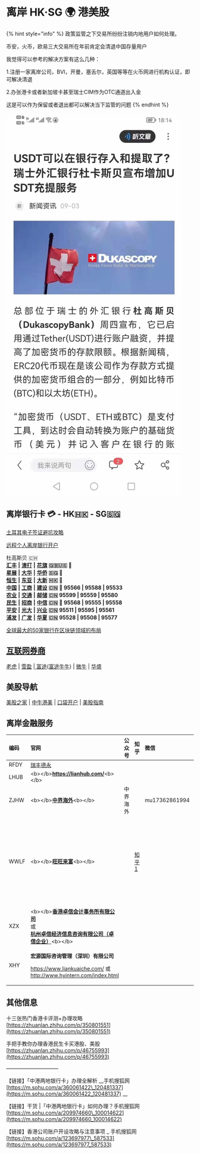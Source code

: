 # 离岸 HK·SG 🌍 港美股

{% hint style="info" %}
政策监管之下交易所纷纷注销内地用户如何处理。 

币安，火币，欧易三大交易所在年前肯定会清退中国存量用户 

我觉得可以参考的解决方案有这么几种： 

1.注册一家离岸公司，BVI，开曼，塞舌尔，英国等等在火币网进行机构认证，即可解决清退 

2.办张港卡或者新加坡卡甚至瑞士CIM作为OTC通道出入金 

这是可以作为保留或者退出都可以解决当下监管的问题
{% endhint %}

![](../.gitbook/assets/image%20%2853%29.png)

## 离岸银行卡  💳 - HK🇭🇰 - SG🇸🇬

[土耳其电子签证避坑攻略](https://zhuanlan.zhihu.com/p/145685753)

[远程个人离岸银行开户](https://wangwanglaifu.com/individual-remote-offshore-bank-account-opening/)

杜高斯贝 🇨🇭  
[**汇丰**](https://www.hsbc.com.cn/) **\|** [**渣打**](https://www.sc.com/cn/) **\|** [**花旗**](https://www.citi.com/) **🇬🇧🇺🇸 🚩**  
[**星展**](https://www.dbs.com.sg/) **\|** [**大华**](https://www.uob.com.sg/chi/) **\|** [**华侨**](https://www.ocbc.com/) **🇸🇬 🚩**  
[**恒生**](https://www.hangseng.com.cn/) **\|** [**东亚**](https://www.hkbea.com.cn/PersonalBusiness/) **\|** [**大新**](https://www.dahsing.com/) **🇭🇰 🚩**  
[**中国**](https://www.boc.cn/) **\|** [**工商**](http://www.icbc.com.cn/icbc/) **\|** [**建设**](http://www.ccb.com/cn) **🇨🇳 🚩 95566 \| 95588 \| 95533**  
[**农业**](http://www.abchina.com/cn/) **\|** [**交通**](http://www.bankcomm.com/) **\|** [**邮储**](https://www.psbc.com/cn) **🇨🇳      95599 \| 95559 \| 95580**  
[**民生**](https://www.cmbc.com.cn/) **\|** [**招商**](https://www.cmbchina.com/) **\|** [**中信**](http://www.citicbank.com/) **🇨🇳 🚩 95568 \| 95555 \| 95558**  
[**平安**](https://bank.pingan.com/) **\|** [**光大**](https://www.cebbank.com/) **\|** [**兴业**](https://www.cib.com.cn/) **🇨🇳      95511 \| 95595 \| 95561**  
[**浦发**](https://www.spdb.com.cn/) **\|** [**广发**](http://www.cgbchina.com.cn/) **\|** [**华夏**](https://www.hxb.com.cn/) **🇨🇳      95528 \| 95508 \| 95577**

[全球最大的50家银行在区块链领域的布局](https://cloud.tencent.com/developer/article/1356837)

## [互联网券商](https://zhuanlan.zhihu.com/p/349480662)

[老虎](https://www.itiger.com/) \| [雪盈](https://www.snowballsecurities.com/) \|[ 富途](https://www.futuhk.com/)\([富途牛牛](https://www.futunn.com/)\) \| [微牛](https://www.webull.com/) \| [华盛](https://www.vbkr.com/)

## 美股导航

[美股之家](https://www.mg21.com/) \| [中牛港美](https://www.zngm.com/) \| [口袋开户](https://www.kdkh.com/) \| [美股指南](https://investguider.com/)

## 离岸金融服务

<table>
  <thead>
    <tr>
      <th style="text-align:left">&#x7F16;&#x7801;</th>
      <th style="text-align:left"><b>&#x5B98;&#x7F51;</b>
      </th>
      <th style="text-align:left">&#x516C;&#x4F17;&#x53F7;</th>
      <th style="text-align:left">&#x77E5;&#x4E4E;</th>
      <th style="text-align:left">&#x5FAE;&#x4FE1;</th>
      <th style="text-align:left">&#x4E3B;&#x9875;1</th>
      <th style="text-align:left">&#x4E3B;&#x9875;2</th>
    </tr>
  </thead>
  <tbody>
    <tr>
      <td style="text-align:left">RFDY</td>
      <td style="text-align:left"><a href="https://www.rfdy.hk/">&#x745E;&#x4E30;&#x5FB7;&#x6C38;</a>
      </td>
      <td style="text-align:left"></td>
      <td style="text-align:left"></td>
      <td style="text-align:left"></td>
      <td style="text-align:left"></td>
      <td style="text-align:left"></td>
    </tr>
    <tr>
      <td style="text-align:left">LHUB</td>
      <td style="text-align:left">&lt;b&gt;&lt;/b&gt;<a href="https://lianhub.com/"><b>https://lianhub.com/</b></a>&lt;b&gt;&lt;/b&gt;</td>
      <td
      style="text-align:left"></td>
        <td style="text-align:left"></td>
        <td style="text-align:left"></td>
        <td style="text-align:left"></td>
        <td style="text-align:left"></td>
    </tr>
    <tr>
      <td style="text-align:left">ZJHW</td>
      <td style="text-align:left">&lt;b&gt;&lt;/b&gt;<a href="https://www.zjhw2020.com/"><b>&#x4E2D;&#x754C;&#x6D77;&#x5916;</b></a>&lt;b&gt;&lt;/b&gt;</td>
      <td
      style="text-align:left">&#x4E2D;&#x754C;&#x6D77;&#x5916;</td>
        <td style="text-align:left"></td>
        <td style="text-align:left">mu17362861994</td>
        <td style="text-align:left"></td>
        <td style="text-align:left"></td>
    </tr>
    <tr>
      <td style="text-align:left">WWLF</td>
      <td style="text-align:left">&lt;b&gt;&lt;/b&gt;<a href="https://wangwanglaifu.com/"><b>&#x65FA;&#x65FA;&#x6765;&#x5BCC;</b></a>&lt;b&gt;&lt;/b&gt;</td>
      <td
      style="text-align:left"></td>
        <td style="text-align:left"><a href="https://www.zhihu.com/people/wangwanglaifu">&#x77E5;&#x4E4E;1</a>
        </td>
        <td style="text-align:left"></td>
        <td style="text-align:left"><a href="https://wangwanglaifu.com/individual-offshore-services/">&#x4E2A;&#x4EBA;&#x79BB;&#x5CB8;&#x4E1A;&#x52A1; - &#x65FA;&#x65FA;&#x6765;&#x5BCC;</a>
        </td>
        <td style="text-align:left"><a href="https://wangwanglaifu.com/products-and-services/">&#x5176;&#x4ED6;&#x4EA7;&#x54C1;&#x4E0E;&#x670D;&#x52A1; - &#x65FA;&#x65FA;&#x6765;&#x5BCC;</a>
        </td>
    </tr>
    <tr>
      <td style="text-align:left">XZX</td>
      <td style="text-align:left">&lt;b&gt;&lt;/b&gt;<a href="http://www.zhuoxin.hk/"><b>&#x9999;&#x6E2F;&#x5353;&#x4FE1;&#x4F1A;&#x8BA1;&#x4E8B;&#x52A1;&#x6240;&#x6709;&#x9650;&#x516C;&#x53F8;</b> </a>
        <br
        />&#x6216;
        <br /><a href="http://www.zhuoxin.net/"><b>&#x676D;&#x5DDE;&#x5353;&#x4FE1;&#x7ECF;&#x6D4E;&#x4FE1;&#x606F;&#x54A8;&#x8BE2;&#x6709;&#x9650;&#x516C;&#x53F8;&#xFF08;&#x5353;&#x4FE1;&#x4F01;&#x4E1A;&#xFF09;</b></a>&lt;b&gt;&lt;/b&gt;</td>
      <td
      style="text-align:left"></td>
        <td style="text-align:left"></td>
        <td style="text-align:left"></td>
        <td style="text-align:left"></td>
        <td style="text-align:left"></td>
    </tr>
    <tr>
      <td style="text-align:left">XHY</td>
      <td style="text-align:left">
        <p><b>&#x5B8F;&#x6E90;&#x56FD;&#x9645;&#x54A8;&#x8BE2;&#x7BA1;&#x7406;&#xFF08;&#x6DF1;&#x5733;&#xFF09;&#x6709;&#x9650;&#x516C;&#x53F8;</b>
        </p>
        <p><a href="https://www.liankuaiche.com/">https://www.liankuaiche.com/</a> &#x6216;
          <a
          href="http://www.hyintern.com/index.html">http://www.hyintern.com/index.html</a>
        </p>
      </td>
      <td style="text-align:left"></td>
      <td style="text-align:left"></td>
      <td style="text-align:left"></td>
      <td style="text-align:left"></td>
      <td style="text-align:left"></td>
    </tr>
  </tbody>
</table>

## 其他信息

十三张热门香港卡评测+办理攻略  
[https://zhuanlan.zhihu.com/p/350801551](https://zhuanlan.zhihu.com/p/350801551)

手把手教你办理香港民生卡买港股、美股  
[https://zhuanlan.zhihu.com/p/46755993](https://zhuanlan.zhihu.com/p/46755993)

——————————

【链接】「中港两地银行卡」办理全解析 __手机搜狐网 [https://m.sohu.com/a/360061422\_120481337](https://m.sohu.com/a/360061422_120481337) __

【链接】干货  \|「中港两地银行卡」如何办理？手机搜狐网 [https://m.sohu.com/a/209974660\_100014622](https://m.sohu.com/a/209974660_100014622) 

【链接】香港公司账户开设攻略与注意事项 \_ 手机搜狐网 [https://m.sohu.com/a/123697977\_587533](https://m.sohu.com/a/123697977_587533)

